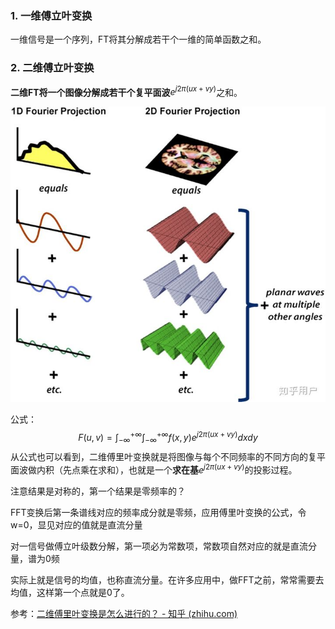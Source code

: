 ### 1. 一维傅立叶变换

一维信号是一个序列，FT将其分解成若干个一维的简单函数之和。





### 2. 二维傅立叶变换

**二维FT将一个图像分解成若干个复平面波**$e^{j2\pi(ux+vy)}$之和。

![img](../imags/v2-eee51fa416481bed57f3dd85b93d8ea1_720w.jpg)

公式：
$$
F(u,v)=\int^{+\infty}_{-\infty}\int^{+\infty}_{-\infty}f(x,y)e^{j2\pi(ux+vy)} dxdy
$$
从公式也可以看到，二维傅里叶变换就是将图像与每个不同频率的不同方向的复平面波做内积（先点乘在求和），也就是一个**求在基**$e^{j2\pi(ux+vy)}$的投影过程。



注意结果是对称的，第一个结果是零频率的？

FFT变换后第一条谱线对应的频率成分就是零频，应用傅里叶变换的公式，令w=0，显见对应的值就是直流分量

对一信号做傅立叶级数分解，第一项必为常数项，常数项自然对应的就是直流分量，谱为0频

实际上就是信号的均值，也称直流分量。在许多应用中，做FFT之前，常常需要去均值，这样第一个点就是0了。

参考：[二维傅里叶变换是怎么进行的？ - 知乎 (zhihu.com)](https://www.zhihu.com/question/22611929)

